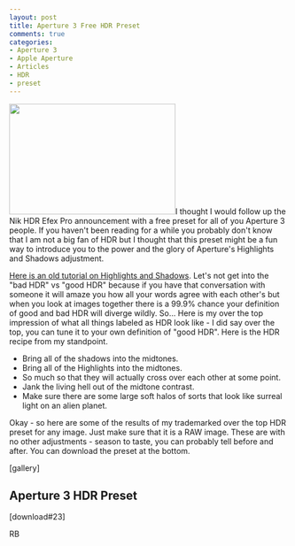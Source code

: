 ```yaml
---
layout: post
title: Aperture 3 Free HDR Preset
comments: true
categories:
- Aperture 3
- Apple Aperture
- Articles
- HDR
- preset
---
```

<a rel="prettyPhoto" href="http://photo.rwboyer.com/wp-content/uploads/2010/08/DSC_9534HDR.jpg"><img class="alignleft size-medium wp-image-2207" title="DSC_9534HDR" src="http://photo.rwboyer.com/wp-content/uploads/2010/08/DSC_9534HDR-300x200.jpg" alt="" width="300" height="200" /></a>I thought I would follow up the Nik HDR Efex Pro announcement with a free preset for all of you Aperture 3 people. If you haven't been reading for a while you probably don't know that I am not a big fan of HDR but I thought that this preset might be a fun way to introduce you to the power and the glory of Aperture's Highlights and Shadows adjustment.

<a href="http://photo.rwboyer.com/2009/01/07/aperture-2-quick-tip-highlights-and-shadows/">Here is an old tutorial on Highlights and Shadows</a>. Let's not get into the "bad HDR" vs "good HDR" because if you have that conversation with someone it will amaze you how all your words agree with each other's but when you look at images together there is a 99.9% chance your definition of good and bad HDR will diverge wildly. So... Here is my over the top impression of what all things labeled as HDR look like - I did say over the top, you can tune it to your own definition of "good HDR". Here is the HDR recipe from my standpoint.
<ul>
	<li>Bring all of the shadows into the midtones.</li>
	<li>Bring all of the Highlights into the midtones.</li>
	<li>So much so that they will actually cross over each other at some point.</li>
	<li>Jank the living hell out of the midtone contrast.</li>
	<li>Make sure there are some large soft halos of sorts that look like surreal light on an alien planet.</li>
</ul>
Okay - so here are some of the results of my trademarked over the top HDR preset for any image. Just make sure that it is a RAW image. These are with no other adjustments - season to taste, you can probably tell before and after. You can download the preset at the bottom.

[gallery]
<h2>Aperture 3 HDR Preset</h2>
[download#23]

RB